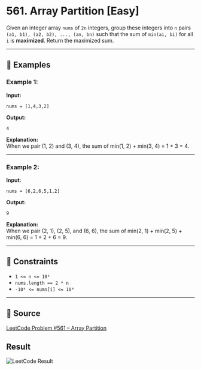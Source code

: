# 561. Array Partition [Easy]

Given an integer array `nums` of `2n` integers, group these integers into `n` pairs `(a1, b1), (a2, b2), ..., (an, bn)` such that the sum of `min(ai, bi)` for all `i` is **maximized**. Return the maximized sum.

---

## 🧪 Examples

### Example 1:
**Input:**  
```
nums = [1,4,3,2]
```
**Output:**  
```
4
```
**Explanation:**  
When we pair (1, 2) and (3, 4), the sum of min(1, 2) + min(3, 4) = 1 + 3 = 4.

---

### Example 2:
**Input:**  
```
nums = [6,2,6,5,1,2]
```
**Output:**  
```
9
```
**Explanation:**  
When we pair (2, 1), (2, 5), and (6, 6), the sum of min(2, 1) + min(2, 5) + min(6, 6) = 1 + 2 + 6 = 9.

---

## 📌 Constraints
- `1 <= n <= 10⁴`
- `nums.length == 2 * n`
- `-10⁴ <= nums[i] <= 10⁴`

---

## 🔗 Source
[LeetCode Problem #561 – Array Partition](https://leetcode.com/problems/array-partition/)

## Result
![LeetCode Result](../assets/arrayPartition.png)

